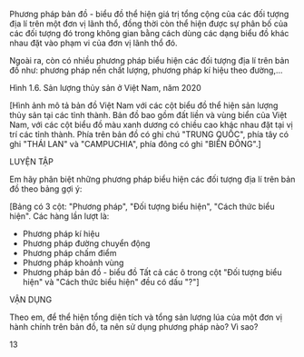 Phương pháp bản đồ - biểu đồ thể hiện giá trị tổng cộng của các đối tượng địa lí trên một đơn vị lãnh thổ, đồng thời còn thể hiện được sự phân bố của các đối tượng đó trong không gian bằng cách dùng các dạng biểu đồ khác nhau đặt vào phạm vi của đơn vị lãnh thổ đó.

Ngoài ra, còn có nhiều phương pháp biểu hiện các đối tượng địa lí trên bản đồ như: phương pháp nền chất lượng, phương pháp kí hiệu theo đường,...

Hình 1.6. Sản lượng thủy sản ở Việt Nam, năm 2020

[Hình ảnh mô tả bản đồ Việt Nam với các cột biểu đồ thể hiện sản lượng thủy sản tại các tỉnh thành. Bản đồ bao gồm đất liền và vùng biển của Việt Nam, với các cột biểu đồ màu xanh dương có chiều cao khác nhau đặt tại vị trí các tỉnh thành. Phía trên bản đồ có ghi chú "TRUNG QUỐC", phía tây có ghi "THÁI LAN" và "CAMPUCHIA", phía đông có ghi "BIỂN ĐÔNG".]

LUYỆN TẬP

Em hãy phân biệt những phương pháp biểu hiện các đối tượng địa lí trên bản đồ theo bảng gợi ý:

[Bảng có 3 cột: "Phương pháp", "Đối tượng biểu hiện", "Cách thức biểu hiện". Các hàng lần lượt là:
- Phương pháp kí hiệu
- Phương pháp đường chuyển động
- Phương pháp chấm điểm
- Phương pháp khoảnh vùng
- Phương pháp bản đồ - biểu đồ
Tất cả các ô trong cột "Đối tượng biểu hiện" và "Cách thức biểu hiện" đều có dấu "?"]

VẬN DỤNG

Theo em, để thể hiện tổng diện tích và tổng sản lượng lúa của một đơn vị hành chính trên bản đồ, ta nên sử dụng phương pháp nào? Vì sao?

13